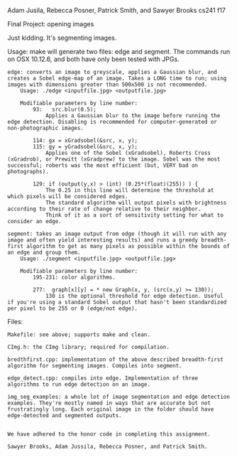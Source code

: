 Adam Jusila, Rebecca Posner, Patrick Smith, and Sawyer Brooks
cs241 f17

Final Project: opening images

Just kidding. It's segmenting images.

Usage: make will generate two files: edge and segment. The commands run on OSX 10.12.6, and both have only been tested with JPGs.
	
	edge: converts an image to greyscale, applies a Gaussian blur, and creates a Sobel edge-map of an image. Takes a LONG time to run; using images with dimensions greater than 500x500 is not recommended.
		Usage: ./edge <inputfile.jpg> <outputfile.jpg>

		Modifiable parameters by line number:
			93:   src.blur(0.5);
				Applies a Gaussian blur to the image before running the edge detection. Disabling is recommended for computer-generated or non-photographic images.

			114: gx = xGradsobel(&src, x, y);
		    115: gy = yGradsobel(&src, x, y);
		    	Applies one of the Sobel (xGradsobel), Roberts Cross (xGradrob), or Prewitt (xGradprew) to the image. Sobel was the most successful; roberts was the most efficient (but, VERY bad on photographs).

		    129: if (output(y,x) > (int) (0.25*(float)(255)) ) {
		    	The 0.25 in this line will determine the threshold at which pixels will be considered edges.
		    	The standard algorithm will output pixels with brightness according to their rate of change relative to their neighbor. 
		    	Think of it as a sort of sensitivity setting for what to consider an edge.

	segment: takes an image output from edge (though it will run with any image and often yield interesting results) and runs a greedy breadth-first algorithm to get as many pixels as possible within the bounds of an edge and group them.
		Usage: ./segment <inputfile.jpg> <outputfile.jpg>

		Modifiable parameters by line number:
			195-231: color algorithms.

			277:  graph[x][y] = * new Graph(x, y, (src(x,y) >= 130));
				130 is the optional threshold for edge detection. Useful if you're using a standard Sobel output that hasn't been standardized per pixel to be 255 or 0 (edge/not edge).

Files:
	
	Makefile: see above; supports make and clean.

	CImg.h: the CImg library; required for compilation.

	bredthfirst.cpp: implementation of the above described breadth-first algorithm for segmenting images. Compiles into segment.

	edge_detect.cpp: compiles into edge. Implementation of three algorithms to run edge detection on an image.

	img_seg_examples: a whole lot of image segmentation and edge detection examples. They're mostly named in ways that are accurate but not frustratingly long. Each original image in the folder should have edge-detected and segmented outputs.

~~~~~

We have adhered to the honor code in completing this assignment.

Sawyer Brooks, Adam Jussila, Rebecca Posner, and Patrick Smith.